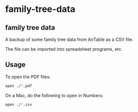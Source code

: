 family-tree-data
==
family tree data
--

A backup of some family tree data from AirTable as a CSV file.

The file can be imported into spreadsheet programs, etc.

## Usage

To open the PDF files:

```sh
open ./*.pdf
```

On a Mac, do the following to open in Numbers:

```sh
open ./*.csv
```



